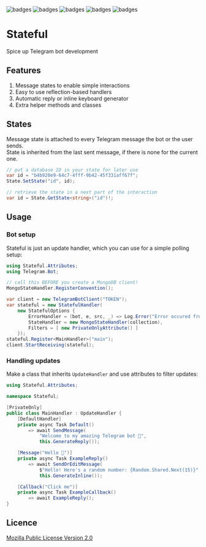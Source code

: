 ![badges](https://img.shields.io/github/contributors/TheAirBlow/Stateful.svg)
![badges](https://img.shields.io/github/forks/TheAirBlow/Stateful.svg?style=flat)
![badges](https://img.shields.io/github/stars/TheAirBlow/Stateful.svg?style=flat)
![badges](https://img.shields.io/github/issues/TheAirBlow/Stateful.svg)
![badges](https://github.com/TheAirBlow/Stateful/actions/workflows/nuget.yml/badge.svg)
# Stateful
Spice up Telegram bot development

## Features
1) Message states to enable simple interactions
2) Easy to use reflection-based handlers
3) Automatic reply or inline keyboard generator
4) Extra helper methods and classes

## States
Message state is attached to every Telegram message the bot or the user sends. \
State is inherited from the last sent message, if there is none for the current one.
```csharp
// put a database ID in your state for later use
var id = "b4b920e9-64c7-4fff-9b42-45f331aff67f";
State.SetState("id", id);

// retrieve the state in a next part of the interaction
var id = State.GetState<string>("id")!;
```

## Usage
### Bot setup
Stateful is just an update handler, which you can use for a simple polling setup:
```csharp
using Stateful.Attributes;
using Telegram.Bot;

// call this BEFORE you create a MongoDB client!
MongoStateHandler.RegisterConvention();

var client = new TelegramBotClient("TOKEN");
var stateful = new StatefulHandler(
    new StatefulOptions {
        ErrorHandler = (bot, e, src, _) => Log.Error("Error occured from {0}: {1}", src, e),
        StateHandler = new MongoStateHandler(collection),
        Filters = [ new PrivateOnlyAttribute() ]
    });
stateful.Register<MainHandler>("main");
client.StartReceiving(stateful);
```

### Handling updates
Make a class that inherits `UpdateHandler` and use attributes to filter updates:
```csharp
using Stateful.Attributes;

namespace Stateful;

[PrivateOnly]
public class MainHandler : UpdateHandler {
    [DefaultHandler]
    private async Task Default()
        => await SendMessage(
            "Welcome to my amazing Telegram bot 👋", 
            this.GenerateReply());

    [Message("Hello 👋")]
    private async Task ExampleReply()
        => await SendOrEditMessage(
            $"Hello! Here's a random number: {Random.Shared.Next(15)}", 
            this.GenerateInline());

    [Callback("Click me")]
    private async Task ExampleCallback()
        => await ExampleReply();
}
```

## Licence
[Mozilla Public License Version 2.0](https://github.com/TheAirBlow/Syndical/blob/main/LICENCE)
